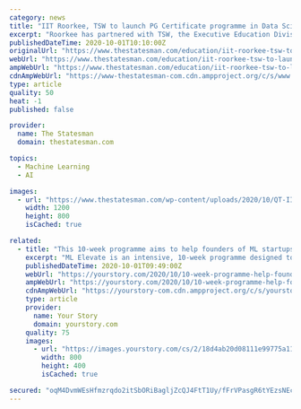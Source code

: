 ```yaml
---
category: news
title: "IIT Roorkee, TSW to launch PG Certificate programme in Data Science and Machine Learning"
excerpt: "Roorkee has partnered with TSW, the Executive Education Division of Times Professional Learning (a part of The Times of India group) and launched a Post Graduate Certificate Programme in Data Science & Machine Learning."
publishedDateTime: 2020-10-01T10:10:00Z
originalUrl: "https://www.thestatesman.com/education/iit-roorkee-tsw-to-launch-pg-certificate-programme-in-data-science-and-machine-learning-1502927206.html"
webUrl: "https://www.thestatesman.com/education/iit-roorkee-tsw-to-launch-pg-certificate-programme-in-data-science-and-machine-learning-1502927206.html"
ampWebUrl: "https://www.thestatesman.com/education/iit-roorkee-tsw-to-launch-pg-certificate-programme-in-data-science-and-machine-learning-1502927206.html/amp"
cdnAmpWebUrl: "https://www-thestatesman-com.cdn.ampproject.org/c/s/www.thestatesman.com/education/iit-roorkee-tsw-to-launch-pg-certificate-programme-in-data-science-and-machine-learning-1502927206.html/amp"
type: article
quality: 50
heat: -1
published: false

provider:
  name: The Statesman
  domain: thestatesman.com

topics:
  - Machine Learning
  - AI

images:
  - url: "https://www.thestatesman.com/wp-content/uploads/2020/10/QT-IIT-data-science.jpg"
    width: 1200
    height: 800
    isCached: true

related:
  - title: "This 10-week programme aims to help founders of ML startups achieve scale"
    excerpt: "ML Elevate is an intensive, 10-week programme designed to enable early-stage core ML startup founders to build, grow and scale in a holistic manner by providing the right combination of tools, resources and insights from industry leaders across a host of verticals."
    publishedDateTime: 2020-10-01T09:49:00Z
    webUrl: "https://yourstory.com/2020/10/10-week-programme-help-founders-ml-startups-scale"
    ampWebUrl: "https://yourstory.com/2020/10/10-week-programme-help-founders-ml-startups-scale/amp"
    cdnAmpWebUrl: "https://yourstory-com.cdn.ampproject.org/c/s/yourstory.com/2020/10/10-week-programme-help-founders-ml-startups-scale/amp"
    type: article
    provider:
      name: Your Story
      domain: yourstory.com
    quality: 75
    images:
      - url: "https://images.yourstory.com/cs/2/18d4ab20d08111e99775a119527191d8/Untitleddesign92-1601544096694.png?fm=png&auto=format&ar=2:1&mode=crop&crop=face"
        width: 800
        height: 400
        isCached: true

secured: "oqM4DvmWEsHfmzrqdo2itSbORiBagljZcQJ4FtT1Uy/fFrVPasgR6tYEzsNEciuo554Azo/ZAowxa86OVofJrY3NW85QeLbKsJwW8QVAk25ecXaHU6KAfVSPdp4vRlakyZX1mzxWWwncmat7GFGjYP5hF9wOlRUUpjoGWAuOEJRHtJypCcci8w9PxhRDrHKkMtz4qHGkKBX5cO/zHyAdL3uGuwhrj7xmQFtTlwAXd9kTa74kDmPgN4BMDt7N2ICd15DYyQ25ecfOCOo0jZjqs369IAF0sVfOZ+FRD1mya/cN5v/Dedq9CCZl6HP401zPoeusGGOffhhVN4jqtfQXXEhy7c7ZbRSV7baZjAJlMxo=;uvmv1T/Andb4+GLY40mYeg=="
---
```


